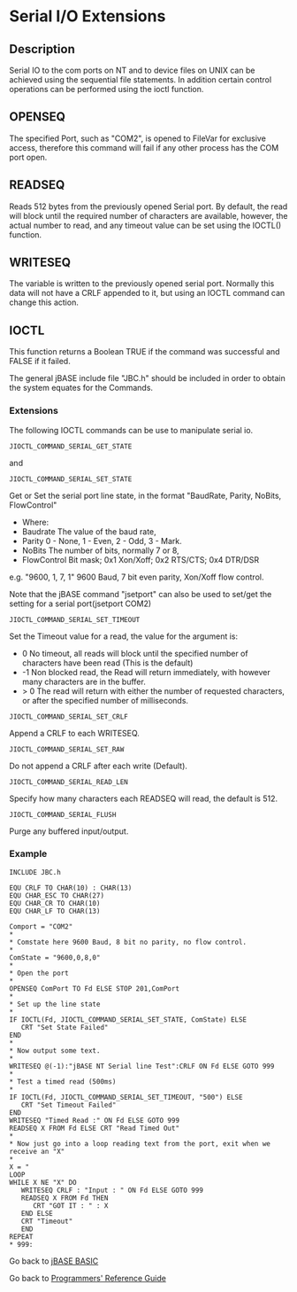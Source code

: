 # Serial I/O Extensions

<PageHeader /> 

## Description

Serial IO to the com ports on NT and to device files on UNIX can be achieved using the sequential file statements. In addition certain control operations can be performed using the ioctl function.

## OPENSEQ

The specified Port, such as "COM2", is opened to FileVar for exclusive access, therefore this command will fail if any other process has the COM port open.

## READSEQ

Reads 512 bytes from the previously opened Serial port. By default, the read will block until the required number of characters are available, however, the actual number to read, and any timeout value can be set using the IOCTL() function.

## WRITESEQ

The variable is written to the previously opened serial port. Normally this data will not have a CRLF appended to it, but using an IOCTL command can change this action.

## IOCTL

This function returns a Boolean TRUE if the command was successful and FALSE if it failed. 

The general jBASE include file "JBC.h" should be included in order to obtain the system equates for the Commands.

### Extensions

The following IOCTL commands can be use to manipulate serial io.

```
JIOCTL_COMMAND_SERIAL_GET_STATE
```

and

```
JIOCTL_COMMAND_SERIAL_SET_STATE
```

Get or Set the serial port line state, in the format "BaudRate, Parity, NoBits, FlowControl"

- Where:
- Baudrate The value of the baud rate,
- Parity 0 - None, 1 - Even, 2 - Odd, 3 - Mark.
- NoBits The number of bits, normally 7 or 8,
- FlowControl Bit mask; 0x1 Xon/Xoff; 0x2 RTS/CTS; 0x4 DTR/DSR

e.g. "9600, 1, 7, 1" 9600 Baud, 7 bit even parity, Xon/Xoff flow control.

Note that the jBASE command "jsetport" can also be used to set/get the setting for a serial port(jsetport COM2)

```
JIOCTL_COMMAND_SERIAL_SET_TIMEOUT
```

Set the Timeout value for a read, the value for the argument is:

- 0 No timeout, all reads will block until the specified number of characters have been read (This is the default)
- -1 Non blocked read, the Read will return immediately, with however many characters are in the buffer.
- &gt; 0 The read will return with either the number of requested characters, or after the specified number of milliseconds.

```
JIOCTL_COMMAND_SERIAL_SET_CRLF
```

Append a CRLF to each WRITESEQ.

```
JIOCTL_COMMAND_SERIAL_SET_RAW
```

Do not append a CRLF after each write (Default).

```
JIOCTL_COMMAND_SERIAL_READ_LEN
```

Specify how many characters each READSEQ will read, the default is 512.

```
JIOCTL_COMMAND_SERIAL_FLUSH
```

Purge any buffered input/output.

### Example

```
INCLUDE JBC.h

EQU CRLF TO CHAR(10) : CHAR(13)
EQU CHAR_ESC TO CHAR(27)
EQU CHAR_CR TO CHAR(10)
EQU CHAR_LF TO CHAR(13)

Comport = "COM2"
*
* Comstate here 9600 Baud, 8 bit no parity, no flow control.
*
ComState = "9600,0,8,0"
*
* Open the port
*
OPENSEQ ComPort TO Fd ELSE STOP 201,ComPort
*
* Set up the line state
*
IF IOCTL(Fd, JIOCTL_COMMAND_SERIAL_SET_STATE, ComState) ELSE
   CRT "Set State Failed"
END
*
* Now output some text.
*
WRITESEQ @(-1):"jBASE NT Serial line Test":CRLF ON Fd ELSE GOTO 999
*
* Test a timed read (500ms)
*
IF IOCTL(Fd, JIOCTL_COMMAND_SERIAL_SET_TIMEOUT, "500") ELSE
   CRT "Set Timeout Failed"
END
WRITESEQ "Timed Read :" ON Fd ELSE GOTO 999
READSEQ X FROM Fd ELSE CRT "Read Timed Out"
*
* Now just go into a loop reading text from the port, exit when we receive an "X"
*
X = "
LOOP
WHILE X NE "X" DO
   WRITESEQ CRLF : "Input : " ON Fd ELSE GOTO 999
   READSEQ X FROM Fd THEN
      CRT "GOT IT : " : X
   END ELSE
   CRT "Timeout"
   END
REPEAT
* 999:
```

Go back to [jBASE BASIC](./../README.md)

Go back to [Programmers' Reference Guide](./../../reference-guides/jbc/README.md)

  
<PageFooter />
